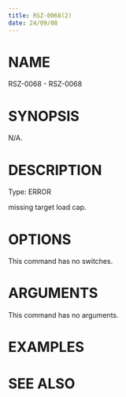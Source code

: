 ```yaml
---
title: RSZ-0068(2)
date: 24/09/08
---
```


# NAME

RSZ-0068 - RSZ-0068

# SYNOPSIS

N/A.

# DESCRIPTION

Type: ERROR

missing target load cap.

# OPTIONS

This command has no switches.

# ARGUMENTS

This command has no arguments.

# EXAMPLES

# SEE ALSO
